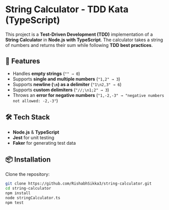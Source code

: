 # **String Calculator - TDD Kata (TypeScript)**  

This project is a **Test-Driven Development (TDD)** implementation of a **String Calculator** in **Node.js with TypeScript**. The calculator takes a string of numbers and returns their sum while following **TDD best practices**.

## **📜 Features**
- Handles **empty strings** (`"" → 0`)
- Supports **single and multiple numbers** (`"1,2" → 3`)
- Supports **newline (`\n`) as a delimiter** (`"1\n2,3" → 6`)
- Supports **custom delimiters** (`"//;\n1;2" → 3`)
- Throws an **error for negative numbers** (`"1,-2,-3" → "negative numbers not allowed: -2,-3"`)

## **🛠 Tech Stack**
- **Node.js** & **TypeScript**
- **Jest** for unit testing
- **Faker** for generating test data

## **📦 Installation**
Clone the repository:
```sh
git clone https://github.com/RishabhSikka3/string-calculator.git
cd string-calculator
npm install
node stringCalculator.ts
npm test
